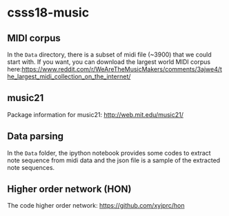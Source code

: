 # csss18-music

## MIDI corpus
In the `Data` directory, there is a subset of midi file (~3900) that we could start with. If you want, you can download the largest world MIDI corpus here:https://www.reddit.com/r/WeAreTheMusicMakers/comments/3ajwe4/the_largest_midi_collection_on_the_internet/

## music21
Package information for music21: http://web.mit.edu/music21/

## Data parsing
In the `Data` folder, the ipython notebook provides some codes to extract note sequence from midi data and the json file is a sample of the extracted note sequences.

## Higher order network (HON)
The code higher order network: https://github.com/xyjprc/hon
